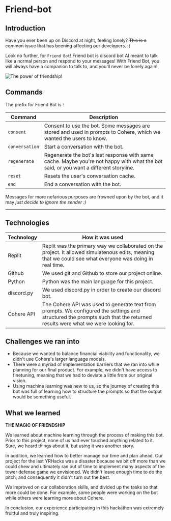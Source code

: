 # Friend-bot

## Introduction

Have you ever been up on Discord at night, feeling lonely? ~~This is a common issue that has beening affecting our developers. :)~~

Look no further, for `Friend Bot`! Friend bot is discord bot AI meant to talk like a normal person and respond to your messages! 
With Friend Bot, you will always have a companion to talk to, and you'll never be lonely again!

![The power of friendship!](https://cdn.discordapp.com/attachments/817583958861807632/962411330613157918/Screen_Shot_2022-04-09_at_1.58.55_PM.png)


## Commands

The prefix for Friend Bot is `!`

| Command | Description |
| --- | --- |
| `consent` | Consent to use the bot. Some messages are stored and used in prompts to Cohere, which we wanted the users to know. |
| `conversation` | Start a conversation with the bot. |
| `regenerate` | Regenerate the bot's last response with same cache. Maybe you're not happy with what the bot said, or you want a different storyline. |
| `reset` | Resets the user's conversation cache. |
| `end` | End a conversation with the bot. |

Messages for more nefarious purposes are frowned upon by the bot, and it may *just decide to ignore the sender :)*

---

## Technologies

| Technology | How it was used |
| --- | --- |
| Replit | Replit was the primary way we collaborated on the project. It allowed simulatenous edits, meaning that we could see what everyone was doing in real time. |
| Github | We used git and Github to store our project online. |
| Python | Python was the main language for this project. |
| discord.py | We used discord.py in order to create our discord bot. |
| Cohere API | The Cohere API was used to generate text from prompts. We configured the settings and structured the prompts such that the returned results were what we were looking for. |

## Challenges we ran into

- Because we wanted to balance financial viability and functionality, we didn't use Cohere's larger language models.
- There were a myriad of implementation barriers that we ran into while planning for our final product. For example, we didn't have access to finetuning, meaning that we had to deviate a little from our original vision.
- Using machine learning was new to us, so the journey of creating this bot was full of learning how to structure the prompts so that the output would be something useful.

## What we learned

**THE MAGIC OF FRIENDSHIP**

We learned about machine learning through the process of making this bot. Prior to this project, none of us had ever touched anything related to it. Sure, we heard things about it, but using it was another story. 

In addition, we learned how to better manage our time and plan ahead. Our project for the last YRHacks was a disaster because we bit off more than we could chew and ultimately ran out of time to implement many aspects of the tower defense game we envisioned. We didn't leave enough time to do the pitch, and consequently it didn't turn out the best.

We improved on our collaboration skills, and divided up the tasks so that more could be done. For example, some people were working on the bot while others were learning more about Cohere.

In conclusion, our experience participating in this hackathon was extremely fruitful and truly inspiring.
